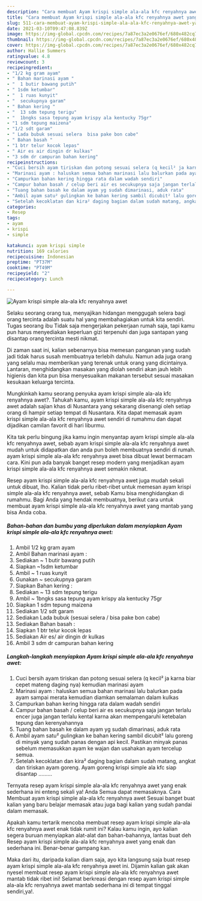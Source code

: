 ```yaml
---
description: "Cara membuat Ayam krispi simple ala-ala kfc renyahnya awet yang lezat dan Mudah Dibuat"
title: "Cara membuat Ayam krispi simple ala-ala kfc renyahnya awet yang lezat dan Mudah Dibuat"
slug: 511-cara-membuat-ayam-krispi-simple-ala-ala-kfc-renyahnya-awet-yang-lezat-dan-mudah-dibuat
date: 2021-03-10T09:47:08.839Z
image: https://img-global.cpcdn.com/recipes/7a87ec3a2e0676ef/680x482cq70/ayam-krispi-simple-ala-ala-kfc-renyahnya-awet-foto-resep-utama.jpg
thumbnail: https://img-global.cpcdn.com/recipes/7a87ec3a2e0676ef/680x482cq70/ayam-krispi-simple-ala-ala-kfc-renyahnya-awet-foto-resep-utama.jpg
cover: https://img-global.cpcdn.com/recipes/7a87ec3a2e0676ef/680x482cq70/ayam-krispi-simple-ala-ala-kfc-renyahnya-awet-foto-resep-utama.jpg
author: Hallie Summers
ratingvalue: 4.8
reviewcount: 3
recipeingredient:
- "1/2 kg gram ayam"
- " Bahan marinasi ayam "
- "  1 butir bawang putih"
- " 1sdm ketumbar"
- "  1 ruas kunyit"
- "  secukupnya garam"
- " Bahan kering "
- "  13 sdm tepung terigu"
- "  1bngks sasa tepung ayam krispy ala kentucky 75gr"
- "1 sdm tepung maizena"
- "1/2 sdt garam"
- " Lada bubuk sesuai selera  bisa pake bon cabe"
- " Bahan basah "
- "1 btr telur kocok lepas"
- " Air es air dingin dr kulkas"
- "3 sdm dr campuran bahan kering"
recipeinstructions:
- "Cuci bersih ayam tiriskan dan potong sesuai selera (q kecil² ja karna biar cepet mateng daging nya) kemudian marinasi ayam"
- "Marinasi ayam : haluskan semua bahan marinasi lalu balurkan pada ayam sampai merata kemudian diamkan semalaman dalam kulkas"
- "Campurkan bahan kering hingga rata dalam wadah sendiri"
- "Campur bahan basah / celup beri air es secukupnya saja jangan terlalu encer juga jangan terlalu kental karna akan mempengaruhi ketebalan tepung dan kerenyahannya"
- "Tuang bahan basah ke dalam ayam yg sudah dimarinasi, aduk rata"
- "Ambil ayam satu² gulingkan ke bahan kering sambil dicubit² lalu goreng di minyak yang sudah panas dengan api kecil. Pastikan minyak panas sebelum memasukkan ayam ke wajan dan usahakan ayam tercelup semua."
- "Setelah kecoklatan dan kira² daging bagian dalam sudah matang, angkat dan tiriskan ayam goreng. Ayam goreng krispi simple ala kfc siap disantap ………"
categories:
- Resep
tags:
- ayam
- krispi
- simple

katakunci: ayam krispi simple 
nutrition: 169 calories
recipecuisine: Indonesian
preptime: "PT37M"
cooktime: "PT49M"
recipeyield: "2"
recipecategory: Lunch

---
```



![Ayam krispi simple ala-ala kfc renyahnya awet](https://img-global.cpcdn.com/recipes/7a87ec3a2e0676ef/680x482cq70/ayam-krispi-simple-ala-ala-kfc-renyahnya-awet-foto-resep-utama.jpg)

Selaku seorang orang tua, menyajikan hidangan menggugah selera bagi orang tercinta adalah suatu hal yang membahagiakan untuk kita sendiri. Tugas seorang ibu Tidak saja mengerjakan pekerjaan rumah saja, tapi kamu pun harus menyediakan keperluan gizi terpenuhi dan juga santapan yang disantap orang tercinta mesti nikmat.

Di zaman  saat ini, kalian sebenarnya bisa memesan panganan yang sudah jadi tidak harus susah membuatnya terlebih dahulu. Namun ada juga orang yang selalu mau memberikan yang terenak untuk orang yang dicintainya. Lantaran, menghidangkan masakan yang diolah sendiri akan jauh lebih higienis dan kita pun bisa menyesuaikan makanan tersebut sesuai masakan kesukaan keluarga tercinta. 



Mungkinkah kamu seorang penyuka ayam krispi simple ala-ala kfc renyahnya awet?. Tahukah kamu, ayam krispi simple ala-ala kfc renyahnya awet adalah sajian khas di Nusantara yang sekarang disenangi oleh setiap orang di hampir setiap tempat di Nusantara. Kita dapat memasak ayam krispi simple ala-ala kfc renyahnya awet sendiri di rumahmu dan dapat dijadikan camilan favorit di hari liburmu.

Kita tak perlu bingung jika kamu ingin menyantap ayam krispi simple ala-ala kfc renyahnya awet, sebab ayam krispi simple ala-ala kfc renyahnya awet mudah untuk didapatkan dan anda pun boleh membuatnya sendiri di rumah. ayam krispi simple ala-ala kfc renyahnya awet bisa dibuat lewat bermacam cara. Kini pun ada banyak banget resep modern yang menjadikan ayam krispi simple ala-ala kfc renyahnya awet semakin nikmat.

Resep ayam krispi simple ala-ala kfc renyahnya awet juga mudah sekali untuk dibuat, lho. Kalian tidak perlu ribet-ribet untuk memesan ayam krispi simple ala-ala kfc renyahnya awet, sebab Kamu bisa menghidangkan di rumahmu. Bagi Anda yang hendak membuatnya, berikut cara untuk membuat ayam krispi simple ala-ala kfc renyahnya awet yang mantab yang bisa Anda coba.

<!--inarticleads1-->

##### Bahan-bahan dan bumbu yang diperlukan dalam menyiapkan Ayam krispi simple ala-ala kfc renyahnya awet:

1. Ambil 1/2 kg gram ayam
1. Ambil  Bahan marinasi ayam :
1. Sediakan  ~ 1 butir bawang putih
1. Siapkan  ~1sdm ketumbar
1. Ambil  ~ 1 ruas kunyit
1. Gunakan  ~ secukupnya garam
1. Siapkan  Bahan kering :
1. Sediakan  ~ 13 sdm tepung terigu
1. Ambil  ~ 1bngks sasa tepung ayam krispy ala kentucky 75gr
1. Siapkan 1 sdm tepung maizena
1. Sediakan 1/2 sdt garam
1. Sediakan  Lada bubuk (sesuai selera / bisa pake bon cabe)
1. Sediakan  Bahan basah :
1. Siapkan 1 btr telur kocok lepas
1. Sediakan  Air es/ air dingin dr kulkas
1. Ambil 3 sdm dr campuran bahan kering




<!--inarticleads2-->

##### Langkah-langkah menyiapkan Ayam krispi simple ala-ala kfc renyahnya awet:

1. Cuci bersih ayam tiriskan dan potong sesuai selera (q kecil² ja karna biar cepet mateng daging nya) kemudian marinasi ayam
1. Marinasi ayam : haluskan semua bahan marinasi lalu balurkan pada ayam sampai merata kemudian diamkan semalaman dalam kulkas
1. Campurkan bahan kering hingga rata dalam wadah sendiri
1. Campur bahan basah / celup beri air es secukupnya saja jangan terlalu encer juga jangan terlalu kental karna akan mempengaruhi ketebalan tepung dan kerenyahannya
1. Tuang bahan basah ke dalam ayam yg sudah dimarinasi, aduk rata
1. Ambil ayam satu² gulingkan ke bahan kering sambil dicubit² lalu goreng di minyak yang sudah panas dengan api kecil. Pastikan minyak panas sebelum memasukkan ayam ke wajan dan usahakan ayam tercelup semua.
1. Setelah kecoklatan dan kira² daging bagian dalam sudah matang, angkat dan tiriskan ayam goreng. Ayam goreng krispi simple ala kfc siap disantap ………




Ternyata resep ayam krispi simple ala-ala kfc renyahnya awet yang enak sederhana ini enteng sekali ya! Anda Semua dapat memasaknya. Cara Membuat ayam krispi simple ala-ala kfc renyahnya awet Sesuai banget buat kalian yang baru belajar memasak atau juga bagi kalian yang sudah pandai dalam memasak.

Apakah kamu tertarik mencoba membuat resep ayam krispi simple ala-ala kfc renyahnya awet enak tidak rumit ini? Kalau kamu ingin, ayo kalian segera buruan menyiapkan alat-alat dan bahan-bahannya, lantas buat deh Resep ayam krispi simple ala-ala kfc renyahnya awet yang enak dan sederhana ini. Benar-benar gampang kan. 

Maka dari itu, daripada kalian diam saja, ayo kita langsung saja buat resep ayam krispi simple ala-ala kfc renyahnya awet ini. Dijamin kalian gak akan nyesel membuat resep ayam krispi simple ala-ala kfc renyahnya awet mantab tidak ribet ini! Selamat berkreasi dengan resep ayam krispi simple ala-ala kfc renyahnya awet mantab sederhana ini di tempat tinggal sendiri,ya!.

